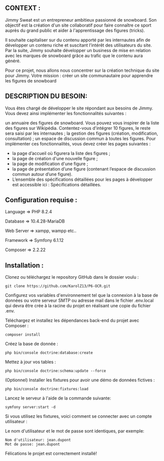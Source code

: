 ## CONTEXT :
Jimmy Sweat est un entrepreneur ambitieux passionné de snowboard. Son objectif est la création d'un site collaboratif pour faire connaître ce sport auprès du grand public et aider à l'apprentissage des figures (tricks).

Il souhaite capitaliser sur du contenu apporté par les internautes afin de développer un contenu riche et suscitant l’intérêt des utilisateurs du site. Par la suite, Jimmy souhaite développer un business de mise en relation avec les marques de snowboard grâce au trafic que le contenu aura généré.

Pour ce projet, nous allons nous concentrer sur la création technique du site pour Jimmy. Votre mission : créer un site communautaire pour apprendre les figures de snowboard

## DESCRIPTION DU BESOIN:
Vous êtes chargé de développer le site répondant aux besoins de Jimmy. Vous devez ainsi implémenter les fonctionnalités suivantes :

un annuaire des figures de snowboard. Vous pouvez vous inspirer de la liste des figures sur Wikipédia. Contentez-vous d'intégrer 10 figures, le reste sera saisi par les internautes ;
la gestion des figures (création, modification, consultation) ;
un espace de discussion commun à toutes les figures.
Pour implémenter ces fonctionnalités, vous devez créer les pages suivantes :

- la page d’accueil où figurera la liste des figures ; 
- la page de création d'une nouvelle figure ;
- la page de modification d'une figure ;
- la page de présentation d’une figure (contenant l’espace de discussion commun autour d’une figure).
- L’ensemble des spécifications détaillées pour les pages à développer est accessible ici : Spécifications détaillées.

## Configuration requise : 

Language => PHP 8.2.4

Database => 10.4.28-MariaDB

Web Server => xampp, wampp etc..

Framework => Symfony 6.1.12

Composer => 2.2.22

## Installation :
Clonez ou téléchargez le repository GitHub dans le dossier voulu :

```text
git clone https://github.com/KarolZ13/P6-OCR.git
```

Configurez vos variables d'environnement tel que la connexion à la base de données ou votre serveur SMTP ou adresse mail dans le fichier .env.local qui devra être crée à la racine du projet en réalisant une copie du fichier .env.

Téléchargez et installez les dépendances back-end du projet avec Composer :

```text
composer install
```

Créez la base de donnée :

```text
php bin/console doctrine:database:create
```

Mettez à jour vos tables : 

```text
php bin/console doctrine:schema:update --force
```

(Optionnel) Installer les fixtures pour avoir une démo de données fictives :

```text
php bin/console doctrine:fixtures:load
```

Lancez le serveur à l'aide de la commande suivante:

```text
symfony server:start -d
```

Si vous utilisez les fixtures, voici comment se connecter avec un compte utilisateur :

Le nom d'utilisateur et le mot de passe sont identiques, par exemple:

```text
Nom d'utilisateur: jean.dupont
Mot de passe: jean.dupont
```

Félications le projet est correctement installé!
